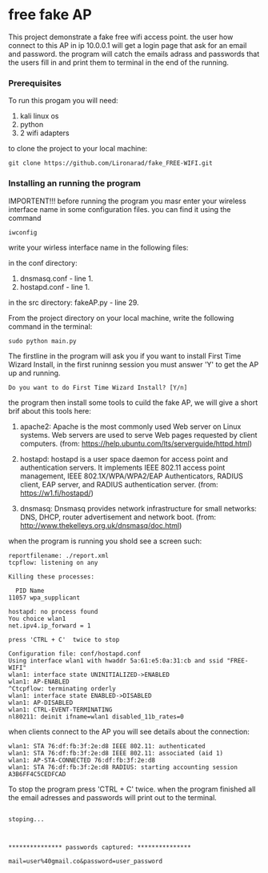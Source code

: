 # free fake AP

This project demonstrate a fake free wifi access point.
the user how connect to this AP in ip 10.0.0.1 will get a login page that ask for an email and password.
the program will catch the emails adrass and passwords that the users fill in and print them to terminal in the end of the running.

### Prerequisites

To run this progam you will need:
1. kali linux os
2. python
3. 2 wifi adapters

to clone the project to your local machine:
```
git clone https://github.com/Lironarad/fake_FREE-WIFI.git
```

### Installing an running the program
IMPORTENT!!!
before running the program you masr enter your wireless interface name in some configuration files.
you can find it using the command
```
iwconfig
```
write your wirless interface name in the following files:

in the conf directory:
1. dnsmasq.conf - line 1.
2. hostapd.conf - line 1.

in the src directory:
fakeAP.py - line 29.

From the project directory on your local machine, write the following command in the terminal:

```
sudo python main.py
```
The firstline in the program will ask you if you want to install First Time Wizard Install, in the first runinng session you must answer 'Y' to get the AP up and running.

```
Do you want to do First Time Wizard Install? [Y/n]
```
the program then install some tools to  cuild the fake AP, we will give a short brif about this tools here:

1. apache2:
	Apache is the most commonly used Web server on Linux systems. Web servers are used to serve Web pages requested by client computers.
	(from: https://help.ubuntu.com/lts/serverguide/httpd.html)

2. hostapd:
	hostapd is a user space daemon for access point and authentication servers. It implements IEEE 802.11 access point management, IEEE 802.1X/WPA/WPA2/EAP Authenticators, RADIUS client, EAP server, and RADIUS authentication server.
(from: https://w1.fi/hostapd/)

3. dnsmasq:
	Dnsmasq provides network infrastructure for small networks: DNS, DHCP, router advertisement and network boot.
	(from: http://www.thekelleys.org.uk/dnsmasq/doc.html)

when the program is running you shold see a screen such:

```
reportfilename: ./report.xml
tcpflow: listening on any

Killing these processes:

  PID Name
11057 wpa_supplicant

hostapd: no process found
You choice wlan1
net.ipv4.ip_forward = 1

press 'CTRL + C'  twice to stop

Configuration file: conf/hostapd.conf
Using interface wlan1 with hwaddr 5a:61:e5:0a:31:cb and ssid "FREE-WIFI"
wlan1: interface state UNINITIALIZED->ENABLED
wlan1: AP-ENABLED 
^Ctcpflow: terminating orderly
wlan1: interface state ENABLED->DISABLED
wlan1: AP-DISABLED 
wlan1: CTRL-EVENT-TERMINATING 
nl80211: deinit ifname=wlan1 disabled_11b_rates=0
```
when clients connect to the AP you will see details about the connection:

```
wlan1: STA 76:df:fb:3f:2e:d8 IEEE 802.11: authenticated
wlan1: STA 76:df:fb:3f:2e:d8 IEEE 802.11: associated (aid 1)
wlan1: AP-STA-CONNECTED 76:df:fb:3f:2e:d8
wlan1: STA 76:df:fb:3f:2e:d8 RADIUS: starting accounting session A3B6FF4C5CEDFCAD
```
To stop the program press 'CTRL + C'  twice.
when the program finished all the email adresses and passwords will print out to the terminal.

```

stoping...



*************** passwords captured: ***************

mail=user%40gmail.co&password=user_password
```






